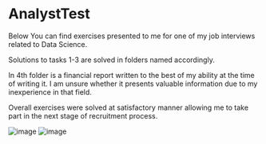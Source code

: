 # AnalystTest
Below You can find exercises presented to me for one of my job interviews related to Data Science.

Solutions to tasks 1-3 are solved in folders named accordingly.

In 4th folder is a financial report written to the best of my ability at the time of writing it. I am unsure whether it presents valuable information due to my inexperience in that field.

Overall exercises were solved at satisfactory manner allowing me to take part in the next stage of recruitment process.

![image](https://user-images.githubusercontent.com/56433709/211680743-d61f1ec8-ed80-4702-bbdd-b313aadc4b4e.png)
![image](https://user-images.githubusercontent.com/56433709/211680778-d9b8c886-db31-476f-86a1-f24f69f754ec.png)



